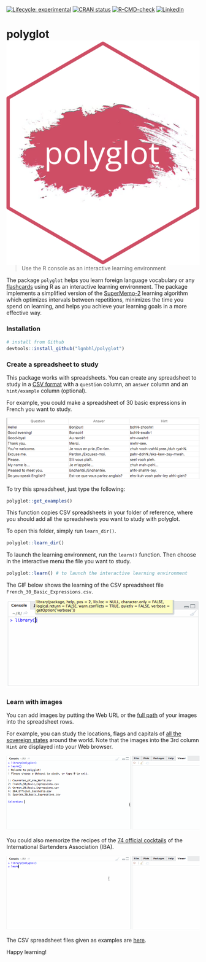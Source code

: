 
<!-- README.md is generated from README.Rmd. Please edit that file -->
<!-- badges: start -->

[![Lifecycle:
experimental](https://img.shields.io/badge/lifecycle-experimental-orange.svg)](https://www.tidyverse.org/lifecycle/#experimental)
[![CRAN
status](https://www.r-pkg.org/badges/version/polyglot)](https://CRAN.R-project.org/package=polyglot)
[![R-CMD-check](https://github.com/lgnbhl/polyglot/actions/workflows/R-CMD-check.yaml/badge.svg)](https://github.com/lgnbhl/polyglot/actions/workflows/R-CMD-check.yaml)
[![LinkedIn](https://img.shields.io/badge/LinkedIn-Follow-E4405F?style=social&logo=linkedin)](https://www.linkedin.com/in/FelixLuginbuhl)
<!-- badges: end -->

# polyglot <img src="man/figures/logo.png" align="right" />

> Use the R console as an interactive learning environment

The package `polyglot` helps you learn foreign language vocabulary or
any [flashcards](https://en.wikipedia.org/wiki/Flashcard) using R as an
interactive learning environment. The package implements a simplified
version of the
[SuperMemo-2](https://www.supermemo.com/en/archives1990-2015/english/ol/sm2)
learning algorithm which optimizes intervals between repetitions,
minimizes the time you spend on learning, and helps you achieve your
learning goals in a more effective way.

### Installation

``` r
# install from Github
devtools::install_github("lgnbhl/polyglot")
```

### Create a spreadsheet to study

This package works with spreadsheets. You can create any spreadsheet to
study in a [CSV
format](https://en.wikipedia.org/wiki/Comma-separated_values) with a
`question` column, an `answer` column and an `hint/example` column
(optional).

For example, you could make a spreadsheet of 30 basic expressions in
French you want to study.

![](man/figures/screenshot1.png)

To try this spreadsheet, just type the following:

``` r
polyglot::get_examples()
```

This function copies CSV spreadsheets in your folder of reference, where
you should add all the spreadsheets you want to study with polyglot.

To open this folder, simply run `learn_dir()`.

``` r
polyglot::learn_dir()
```

To launch the learning environment, run the `learn()` function. Then
choose in the interactive menu the file you want to study.

``` r
polyglot::learn() # to launch the interactive learning environment
```

The GIF below shows the learning of the CSV spreadsheet file
`French_30_Basic_Expressions.csv`.

![](man/figures/screenshot2.gif)

### Learn with images

You can add images by putting the Web URL or the [full
path](https://en.wikipedia.org/wiki/Path_(computing)) of your images
into the spreadsheet rows.

For example, you can study the locations, flags and capitals of [all the
sovereign
states](https://en.wikipedia.org/wiki/List_of_sovereign_states) around
the world. Note that the images into the 3rd column `Hint` are displayed
into your Web browser.

![](man/figures/polyglot_world.gif)

You could also memorize the recipes of the [74 official
cocktails](https://en.wikipedia.org/wiki/List_of_IBA_official_cocktails)
of the International Bartenders Association (IBA).

![](man/figures/polyglot_cocktails.gif)

The CSV spreadsheet files given as examples are
[here](https://github.com/lgnbhl/polyglot/tree/master/inst/extdata).

Happy learning!
